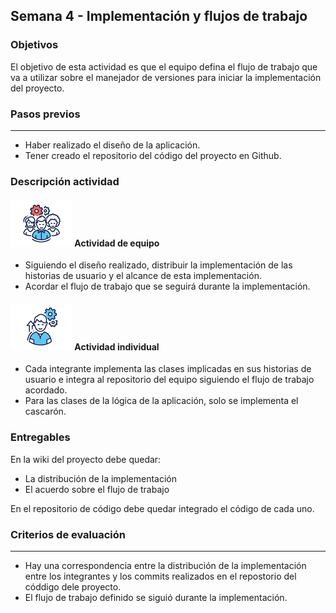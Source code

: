 ## Semana 4 - Implementación y flujos de trabajo

### Objetivos

El objetivo de esta actividad es que el equipo defina el flujo de trabajo que va a utilizar sobre el manejador de versiones 
para iniciar la implementación del proyecto. 

### Pasos previos

---
* Haber realizado el diseño de la aplicación. 
* Tener creado el repositorio del código del proyecto en Github.
  

### Descripción actividad

#### ![](./../../assets/images/grupo.png) Actividad de equipo

* Siguiendo el diseño realizado, distribuir la implementación de las historias de usuario y el alcance de esta implementación. 
* Acordar el flujo de trabajo que se seguirá durante la implementación.

#### ![](./../../assets/images/individuo.png) Actividad individual

* Cada integrante implementa las clases implicadas en sus historias de usuario e integra al repositorio del equipo siguiendo el flujo de trabajo acordado. 
* Para las clases de la lógica de la aplicación, solo se implementa el cascarón.


### Entregables

En la wiki del proyecto debe quedar:

* La distribución de la implementación
* El acuerdo sobre el flujo de trabajo

En el repositorio de código debe quedar integrado el código de cada uno.

### Criterios de evaluación

---

* Hay una correspondencia entre la distribución de la implementación entre los integrantes y los commits realizados en el repostorio del códdigo dele proyecto.
* El flujo de trabajo definido se siguió durante la implementación.
  